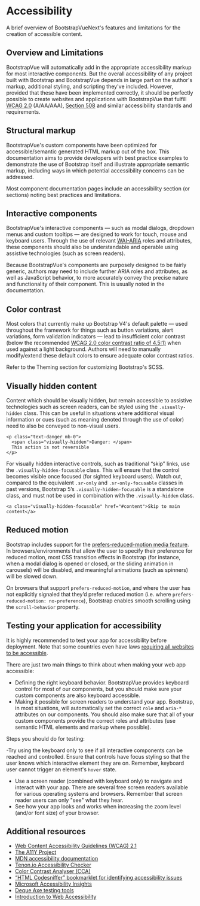 # Accessibility

<div class="lead mb-5">

A brief overview of BootstrapVueNext's features and limitations for the creation of accessible content.

</div>

## Overview and Limitations

BootstrapVue will automatically add in the appropriate accessibility markup for most interactive components. But the overall accessibility of any project built with Bootstrap and BootstrapVue depends in large part on the author's markup, additional styling, and scripting they've included. However, provided that these have been implemented correctly, it should be perfectly possible to create websites and applications with BootstrapVue that fulfill [WCAG 2.0](https://www.w3.org/TR/WCAG20/) (A/AA/AAA), [Section 508](https://www.section508.gov) and similar accessibility standards and requirements.

## Structural markup

BootstrapVue's custom components have been optimized for accessible/semantic generated HTML markup out of the box. This documentation aims to provide developers with best practice examples to demonstrate the use of Bootstrap itself and illustrate appropriate semantic markup, including ways in which potential accessibility concerns can be addressed.

Most component documentation pages include an accessibility section (or sections) noting best practices and limitations.

## Interactive components

BootstrapVue's interactive components — such as modal dialogs, dropdown menus and custom tooltips — are designed to work for touch, mouse and keyboard users. Through the use of relevant [WAI-ARIA](https://www.w3.org/WAI/standards-guidelines/aria/) roles and attributes, these components should also be understandable and operable using assistive technologies (such as screen readers).

Because BootstrapVue's components are purposely designed to be fairly generic, authors may need to include further ARIA roles and attributes, as well as JavaScript behavior, to more accurately convey the precise nature and functionality of their component. This is usually noted in the documentation.

## Color contrast

Most colors that currently make up Bootstrap V4's default palette — used throughout the framework for things such as button variations, alert variations, form validation indicators — lead to insufficient color contrast (below the recommended [WCAG 2.0 color contrast ratio of 4.5:1)](https://www.w3.org/TR/UNDERSTANDING-WCAG20/visual-audio-contrast-contrast.html) when used against a light background. Authors will need to manually modify/extend these default colors to ensure adequate color contrast ratios.

Refer to the Theming section for customizing Bootstrap's SCSS.

## Visually hidden content

Content which should be visually hidden, but remain accessible to assistive technologies such as screen readers, can be styled using the `.visually-hidden` class. This can be useful in situations where additional visual information or cues (such as meaning denoted through the use of color) need to also be conveyed to non-visual users.

<BCard class="bg-body-tertiary">

```vue-html
<p class="text-danger mb-0">
  <span class="visually-hidden">Danger: </span>
  This action is not reversible
</p>
```

</BCard>

For visually hidden interactive controls, such as traditional “skip” links, use the `.visually-hidden-focusable` class. This will ensure that the control becomes visible once focused (for sighted keyboard users). Watch out, compared to the equivalent `.sr-only` and `.sr-only-focusable` classes in past versions, Bootstrap 5’s `.visually-hidden-focusable` is a standalone class, and must not be used in combination with the `.visually-hidden` class.

<BCard class="bg-body-tertiary">

```vue-html
<a class="visually-hidden-focusable" href="#content">Skip to main content</a>
```

</BCard>

## Reduced motion

Bootstrap includes support for the [prefers-reduced-motion media feature](https://www.w3.org/TR/mediaqueries-5/#prefers-reduced-motion). In browsers/environments that allow the user to specify their preference for reduced motion, most CSS transition effects in Bootstrap (for instance, when a modal dialog is opened or closed, or the sliding animation in carousels) will be disabled, and meaningful animations (such as spinners) will be slowed down.

On browsers that support `prefers-reduced-motion`, and where the user has not explicitly signaled that they’d prefer reduced motion (i.e. where `prefers-reduced-motion: no-preference`), Bootstrap enables smooth scrolling using the `scroll-behavior` property.

## Testing your application for accessibility

It is highly recommended to test your app for accessibility before deployment. Note that some countries even have laws [requiring all websites to be accessible](https://webaim.org/articles/laws/world/).

There are just two main things to think about when making your web app accessible:

- Defining the right keyboard behavior. BootstrapVue provides keyboard control for most of our components, but you should make sure your custom components are also keyboard accessible.
- Making it possible for screen readers to understand your app. Bootstrap, in most situations, will automatically set the correct `role` and `aria-*` attributes on our components. You should also make sure that all of your custom components provide the correct roles and attributes (use semantic HTML elements and markup where possible).

Steps you should do for testing:

-Try using the keyboard only to see if all interactive components can be reached and controlled. Ensure that controls have focus styling so that the user knows which interactive element they are on. Remember, keyboard user cannot trigger an element's `hover` state.

- Use a screen reader (combined with keyboard only) to navigate and interact with your app. There are several free screen readers available for various operating systems and browsers. Remember that screen reader users can only "see" what they hear.
- See how your app looks and works when increasing the zoom level (and/or font size) of your browser.

## Additional resources

- [Web Content Accessibility Guidelines (WCAG) 2.1](https://www.w3.org/TR/WCAG/)
- [The A11Y Project](https://www.a11yproject.com)
- [MDN accessibility documentation](https://developer.mozilla.org/en-US/docs/Web/Accessibility)
- [Tenon.io Accessibility Checker](https://tenon.io)
- [Color Contrast Analyser (CCA)](https://www.tpgi.com/color-contrast-checker/)
- [“HTML Codesniffer” bookmarklet for identifying accessibility issues](https://github.com/squizlabs/HTML_CodeSniffer)
- [Microsoft Accessibility Insights](https://accessibilityinsights.io)
- [Deque Axe testing tools](https://www.deque.com/axe/)
- [Introduction to Web Accessibility](https://www.w3.org/WAI/fundamentals/accessibility-intro/)

<script setup lang="ts">
import {BCard} from 'bootstrap-vue-next'

</script>
